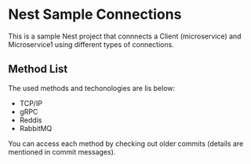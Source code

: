 # Nest Sample Connections
This is a sample Nest project that connnects a Client (microservice) and Microservice1 using different types of connections.

## Method List
The used methods and techonologies are lis below:
- TCP/IP
- gRPC
- Reddis
- RabbitMQ

You can access each method by checking out older commits (details are mentioned in commit messages). 
